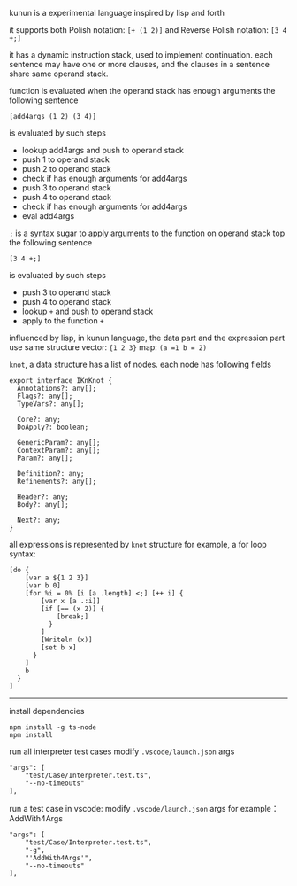 kunun is a experimental language inspired by lisp and forth


it supports both Polish notation: `[+ (1 2)]` and Reverse Polish notation: `[3 4 +;]`

it has a dynamic instruction stack, used to implement continuation.
each sentence may have one or more clauses, and the clauses in a sentence share same operand stack.

function is evaluated when the operand stack has enough arguments
the following sentence
```
[add4args (1 2) (3 4)]
```
is evaluated by such steps
- lookup add4args and push to operand stack
- push 1 to operand stack
- push 2 to operand stack
- check if has enough arguments for add4args
- push 3 to operand stack
- push 4 to operand stack
- check if has enough arguments for add4args
- eval add4args



`;` is a syntax sugar to apply arguments to the function on operand stack top
the following sentence
```
[3 4 +;]
```
is evaluated by such steps
- push 3 to operand stack
- push 4 to operand stack
- lookup `+` and push to operand stack
- apply to the function `+`




influenced by lisp, in kunun language, the data part and the expression part use same structure
vector:
`{1 2 3}`
map:
`(a =1 b = 2)`

`knot`, a data structure has a list of nodes. each node has following fields
```
export interface IKnKnot {
  Annotations?: any[];
  Flags?: any[];
  TypeVars?: any[];

  Core?: any;
  DoApply?: boolean;

  GenericParam?: any[];
  ContextParam?: any[];
  Param?: any[];

  Definition?: any;
  Refinements?: any[];

  Header?: any;
  Body?: any[];

  Next?: any;
}
```

all expressions is represented by `knot` structure
for example, a for loop syntax:
```
[do {
    [var a ${1 2 3}]
    [var b 0]
    [for %i = 0% [i [a .length] <;] [++ i] {
        [var x [a .:i]]
        [if [== (x 2)] {
            [break;]
          }
        ]
        [Writeln (x)]
        [set b x]
      }
    ]
    b
  }
]
```

---


install dependencies
```
npm install -g ts-node
npm install
```


run all interpreter test cases
modify `.vscode/launch.json` args
```
"args": [
    "test/Case/Interpreter.test.ts",
    "--no-timeouts"
],
```

run a test case in vscode:
modify `.vscode/launch.json` args
for example：AddWith4Args
```
"args": [
    "test/Case/Interpreter.test.ts",
    "-g",
    "'AddWith4Args'",
    "--no-timeouts"
],

```
